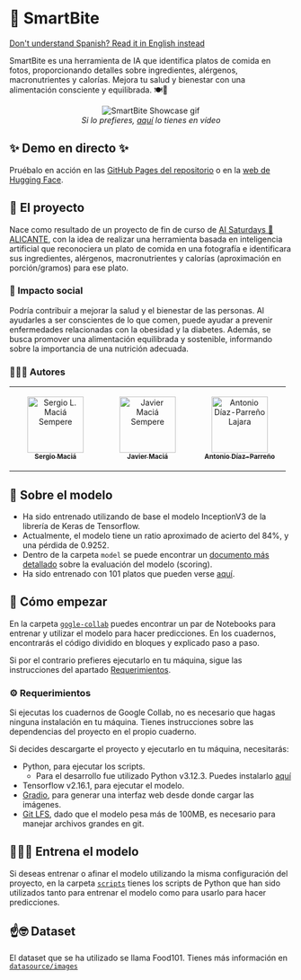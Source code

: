 # 🍏 SmartBite

[Don't understand Spanish? Read it in English instead](README-en.md)

SmartBite es una herramienta de IA que identifica platos de comida en fotos, proporcionando detalles sobre ingredientes, alérgenos, macronutrientes y calorías. Mejora tu salud y bienestar con una alimentación consciente y equilibrada. 🍽️🌿

<div align="center">
    <img src="https://github.com/sergiolms/smartbite/assets/86774052/897885e8-efca-400e-a679-73b6ab3f828b" alt="SmartBite Showcase gif" />
    <br/>
    <i>Si lo prefieres, <a href="https://github.com/sergiolms/smartbite/assets/86774052/36561ee5-0d07-437d-bf9c-9ebc00980083" target="_blank">aquí</a> lo tienes en vídeo</i>
</div>

## ✨ Demo en directo ✨

Pruébalo en acción en las [GitHub Pages del repositorio][5] o en la [web de Hugging Face][6].

<!-- TODO: añadir el artículo de Medium aquí una vez se publique -->

## 🚀 El proyecto

Nace como resultado de un proyecto de fin de curso de [AI Saturdays 🤖 ALICANTE][1], con la idea de realizar una herramienta basada en inteligencia artificial que reconociera un plato de comida en una fotografía e identificara sus ingredientes, alérgenos, macronutrientes y calorías (aproximación en porción/gramos) para ese plato.

### 👥 Impacto social
Podría contribuir a mejorar la salud y el bienestar de las personas. Al ayudarles a ser conscientes de lo que comen, puede ayudar a prevenir enfermedades relacionadas con la obesidad y la diabetes. Además, se busca promover una alimentación equilibrada y sostenible, informando sobre la importancia de una nutrición adecuada.


### 🧑🏻‍🍳 Autores

<table align="center" style="font-size:14px">
    <tbody>
        <tr>
            <td align="center" style="word-wrap: break-word; width: 150.0; height: 150.0">
                <a href="https://github.com/sergiolms">
                    <img src="https://avatars.githubusercontent.com/u/86774052?v=4" width="100" height="auto" alt="Sergio L. Maciá Sempere"/>
                    <br />
                    <sub><b>Sergio Maciá</b></sub>
                </a>
            </td>
            <td align="center" style="word-wrap: break-word; width: 150.0; height: 150.0">
                <a href="https://github.com/Javier-Macia">
                    <img src="https://avatars.githubusercontent.com/u/72144607?v=4" width="100" height="auto" alt="Javier Maciá Sempere"/>
                    <br />
                    <sub><b>Javier Maciá</b></sub>
                </a>
            </td>
            <td align="center" style="word-wrap: break-word; width: 150.0; height: 150.0">
                <a href="https://github.com/adl23-ua">
                    <img src="https://avatars.githubusercontent.com/u/123936715?v=4" width="100" height="auto" alt="Antonio Díaz-Parreño Lajara"/>
                    <br />
                    <sub><b>Antonio Díaz-Parreño</b></sub>
                </a>
            </td>
        </tr>
    </tbody>
</table>

## 🧠 Sobre el modelo

- Ha sido entrenado utilizando de base el modelo InceptionV3 de la librería de Keras de Tensorflow.
- Actualmente, el modelo tiene un ratio aproximado de acierto del 84%, y una pérdida de 0.9252.
- Dentro de la carpeta `model` se puede encontrar un [documento más detallado](model/README.md) sobre la evaluación del modelo (scoring).
- Ha sido entrenado con 101 platos que pueden verse [aquí](datasource/meta/labels.txt).

## 🌿 Cómo empezar

En la carpeta [`gogle-collab`](google-collab) puedes encontrar un par de Notebooks para entrenar y utilizar el modelo para hacer predicciones. En los cuadernos, encontrarás el código dividido en bloques y explicado paso a paso.

Si por el contrario prefieres ejecutarlo en tu máquina, sigue las instrucciones del apartado [Requerimientos](#️-requerimientos).

### ⚙️ Requerimientos

Si ejecutas los cuadernos de Google Collab, no es necesario que hagas ninguna instalación en tu máquina. 
Tienes instrucciones sobre las dependencias del proyecto en el propio cuaderno.

Si decides descargarte el proyecto y ejecutarlo en tu máquina, necesitarás:
- Python, para ejecutar los scripts. 
    - Para el desarrollo fue utilizado Python v3.12.3. Puedes instalarlo [aquí][2]
- Tensorflow v2.16.1, para ejecutar el modelo.
- [Gradio][3], para generar una interfaz web desde donde cargar las imágenes.
- [Git LFS][4], dado que el modelo pesa más de 100MB, es necesario para manejar archivos grandes en git.

## 🏋🏻‍♂️ Entrena el modelo

Si deseas entrenar o afinar el modelo utilizando la misma configuración del proyecto, en la carpeta [`scripts`](scripts) tienes los scripts de Python que han sido utilizados tanto para entrenar el modelo como para usarlo para hacer predicciones.

## ☝️🤓 Dataset

El dataset que se ha utilizado se llama Food101. Tienes más información en [`datasource/images`](datasource/images/README.md)

[1]:https://saturdays.ai/alicante/
[2]:https://www.python.org/downloads/release/python-3123/
[3]:https://github.com/gradio-app/gradio
[4]:https://docs.github.com/en/repositories/working-with-files/managing-large-files/installing-git-large-file-storage
[5]:https://sergiolms.github.io/smartbite/
[6]:https://huggingface.co/spaces/sergiolms/smartbite
